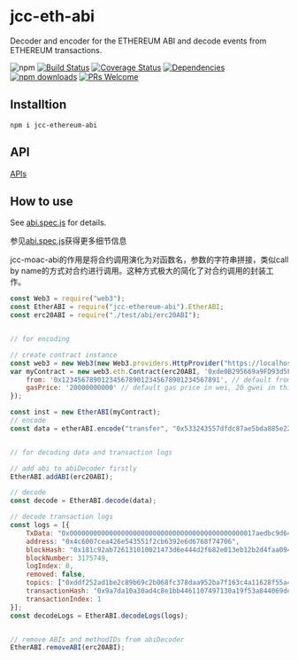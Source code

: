 # jcc-eth-abi

Decoder and encoder for the ETHEREUM ABI and decode events from ETHEREUM transactions.

![npm](https://img.shields.io/npm/v/jcc-ethereum-abi.svg)
[![Build Status](https://travis-ci.com/JCCDex/jcc-ethereum-abi.svg?branch=master)](https://travis-ci.com/JCCDex/jcc-ethereum-abi)
[![Coverage Status](https://coveralls.io/repos/github/JCCDex/jcc-ethereum-abi/badge.svg?branch=master)](https://coveralls.io/github/JCCDex/jcc-ethereum-abi?branch=master)
[![Dependencies](https://img.shields.io/david/JCCDex/jcc-ethereum-abi.svg?style=flat-square)](https://david-dm.org/JCCDex/jcc-ethereum-abi)
[![npm downloads](https://img.shields.io/npm/dm/jcc-ethereum-abi.svg)](http://npm-stat.com/charts.html?package=jcc-ethereum-abi)
[![PRs Welcome](https://img.shields.io/badge/PRs-welcome-brightgreen.svg?style=flat-square)](http://makeapullrequest.com)

## Installtion

```shell
npm i jcc-ethereum-abi
```

## API

[APIs](https://github.com/JCCDex/jcc-ethereum-abi/blob/master/docs/API.md)

## How to use

See [abi.spec.js](https://github.com/JCCDex/jcc-ethereum-abi/blob/master/test/abi.spec.js) for details.

参见[abi.spec.js](https://github.com/JCCDex/jcc-ethereum-abi/blob/master/test/abi.spec.js)获得更多细节信息

jcc-moac-abi的作用是将合约调用演化为对函数名，参数的字符串拼接，类似call by name的方式对合约进行调用。这种方式极大的简化了对合约调用的封装工作。

```javascript
const Web3 = require("web3");
const EtherABI = require("jcc-ethereum-abi").EtherABI;
const erc20ABI = require("./test/abi/erc20ABI");


// for encoding

// create contract instance
const web3 = new Web3(new Web3.providers.HttpProvider("https://localhost:8545"));
var myContract = new web3.eth.Contract(erc20ABI, '0xde0B295669a9FD93d5F28D9Ec85E40f4cb697BAe', {
    from: '0x1234567890123456789012345678901234567891', // default from address
    gasPrice: '20000000000' // default gas price in wei, 20 gwei in this case
});

const inst = new EtherABI(myContract);
// encode
const data = etherABI.encode("transfer", "0x533243557dfdc87ae5bda885e22db00f87499971", "30000000000000000")


// for decoding data and transaction logs

// add abi to abiDecoder firstly
EtherABI.addABI(erc20ABI);

// decode
const decode = EtherABI.decode(data);

// decode transaction logs
const logs = [{
    TxData: "0x00000000000000000000000000000000000000000000017aedbc9d648c780000",
    address: "0x4c6007cea426e543551f2cb6392e6d6768f74706",
    blockHash: "0x181c92ab726131010021473d6e444d2f682e013eb12b2d4faa0946a8847c56f1",
    blockNumber: 3175749,
    logIndex: 0,
    removed: false,
    topics: ["0xddf252ad1be2c89b69c2b068fc378daa952ba7f163c4a11628f55a4df523b3ef", "0x000000000000000000000000687f6ab056708fcfd34b3226c0b70ddf95b2eab2", "0x00000000000000000000000066c9b619215db959ec137ede6b96f3fa6fd35a8a"],
    transactionHash: "0x9a7da10a30ad4c8e1bb4461107497130a19f53a844069dd3e019557ee1a423b8",
    transactionIndex: 1
}];
const decodeLogs = EtherABI.decodeLogs(logs);


// remove ABIs and methodIDs from abiDecoder
EtherABI.removeABI(erc20ABI);

```
